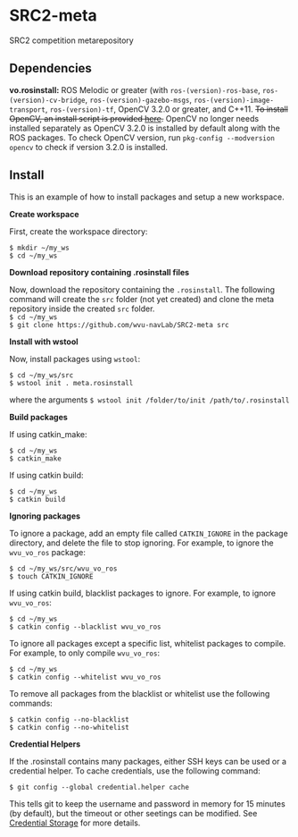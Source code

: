 # SRC2-meta
SRC2 competition metarepository

## Dependencies
**vo.rosinstall:** ROS Melodic or greater (with `ros-(version)-ros-base`, `ros-(version)-cv-bridge`, `ros-(version)-gazebo-msgs`, `ros-(version)-image-transport`, `ros-(version)-tf`, OpenCV 3.2.0 or greater, and C++11. ~~To install OpenCV, an install script is provided [here](https://github.com/wvu-irl/wvu_vo/blob/master/scripts/install_opencv.sh).~~ OpenCV no longer needs installed separately as OpenCV 3.2.0 is installed by default along with the ROS packages. To check OpenCV version, run `pkg-config --modversion opencv` to check if version 3.2.0 is installed.

## Install 
This is an example of how to install packages and setup a new workspace. 
   
**Create workspace**  

First, create the workspace directory:  
 
 `$ mkdir ~/my_ws`  
 `$ cd ~/my_ws`  
  
**Download repository containing .rosinstall files**

Now, download the repository containing the `.rosinstall`. The following command will create the `src` folder (not yet created) and clone the meta repository inside the created `src` folder.   
`$ cd ~/my_ws`  
`$ git clone https://github.com/wvu-navLab/SRC2-meta src`
  
**Install with wstool**  

 Now, install packages using `wstool`:  
 
 `$ cd ~/my_ws/src`  
 `$ wstool init . meta.rosinstall`  
   
 where the arguments `$ wstool init /folder/to/init /path/to/.rosinstall`  
   
   
**Build packages**  

 If using catkin_make:
 
  `$ cd ~/my_ws`  
  `$ catkin_make`  
  
 If using catkin build:
 
  `$ cd ~/my_ws`  
  `$ catkin build`  
  
**Ignoring packages**  

To ignore a package, add an empty file called   `CATKIN_IGNORE` in the package directory, and delete the file to stop ignoring. For example, to ignore the `wvu_vo_ros` package:  

  `$ cd ~/my_ws/src/wvu_vo_ros`  
  `$ touch CATKIN_IGNORE`    

If using catkin build, blacklist packages to ignore. For example, to ignore `wvu_vo_ros`:  

  `$ cd ~/my_ws`  
  `$ catkin config --blacklist wvu_vo_ros`  
  
To ignore all packages except a specific list, whitelist packages to compile. For example, to only compile `wvu_vo_ros`:  

  `$ cd ~/my_ws`  
  `$ catkin config --whitelist wvu_vo_ros`  
  
  To remove all packages from the blacklist or whitelist use the following commands:
  
   `$ catkin config --no-blacklist`  
   `$ catkin config --no-whitelist`  

**Credential Helpers**  

If the .rosinstall contains many packages, either SSH keys can be used or a credential helper. To cache credentials, use the following command:  

  `$ git config --global credential.helper cache`   

This tells git to keep the username and password in memory for 15 minutes (by default), but the timeout or other seetings can be modified. See [Credential Storage](https://git-scm.com/book/en/v2/Git-Tools-Credential-Storage) for more details.  
